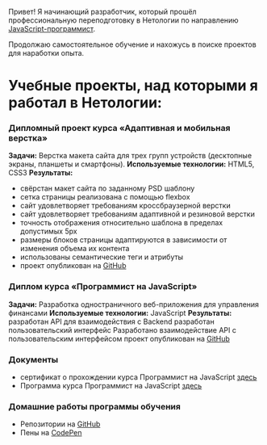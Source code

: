 Привет!
Я начинающий разработчик, который прошёл профессиональную переподготовку в Нетологии по направлению [JavaScript-программист](https://cat.2035.university/rall/course/11205/).

Продолжаю самостоятельное обучение и нахожусь в поиске проектов для наработки опыта.

# Учебные проекты, над которыми я работал в Нетологии:

### Дипломный проект курса «Адаптивная и мобильная верстка»
**Задачи:** Верстка макета сайта для трех групп устройств (десктопные экраны, планшеты и смартфоны). 
**Используемые технологии:** HTML5, CSS3
**Результаты:** 
* свёрстан макет сайта по заданному PSD шаблону
* сетка страницы реализована с помощью flexbox
* сайт удовлетворяет требованиям кроссбраузерной верстки
* сайт удовлетворяет требованиям адаптивной и резиновой верстки
* точность отображения относительно шаблона в пределах допустимых 5px
* размеры блоков страницы адаптируются в зависимости от изменения объема их контента
* использованы семантические теги и атрибуты
* проект опубликован на [GitHub](https://github.com/Lopaaatin/mq-diplom2.git)


### Диплом курса «Программист на JavaScript»
**Задачи:** Разработка одностраничного веб-приложения для управления финансами
**Используемые технологии:** JavaScript
**Результаты:** 
разработан API для взаимодействия с Backend
разработан пользовательский интерфейс
Разработано взаимодействие API с пользовательским интерфейсом
проект опубликован на [GitHub](https://github.com/Lopaaatin/bhj-diploma.git)


### Документы
* сертификат о прохождении курса Программист на JavaScript [здесь](https://github.com/Lopaaatin/Lopaaatin/blob/main/docs/certificate.pdf)
* Программа курса Программист на JavaScript [здесь](https://cat.2035.university/rall/course/11205/)

### Домашние работы программы обучения
* Репозитории на [GitHub](https://github.com/Lopaaatin?tab=repositories)
* Пены на [CodePen](https://codepen.io/lopaaatin)


